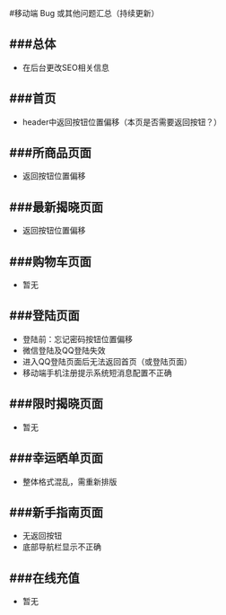 #移动端 Bug 或其他问题汇总（持续更新）


###总体
---
* 在后台更改SEO相关信息

###首页
---
* header中返回按钮位置偏移（本页是否需要返回按钮？）

###所商品页面
---
* 返回按钮位置偏移

###最新揭晓页面
---
* 返回按钮位置偏移

###购物车页面
---
* 暂无

###登陆页面
---
* 登陆前：忘记密码按钮位置偏移
* 微信登陆及QQ登陆失效
* 进入QQ登陆页面后无法返回首页（或登陆页面）
* 移动端手机注册提示系统短消息配置不正确

###限时揭晓页面
---
* 暂无

###幸运晒单页面
---
* 整体格式混乱，需重新排版

###新手指南页面
---
* 无返回按钮
* 底部导航栏显示不正确

###在线充值
---
* 暂无
 

